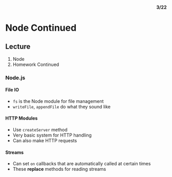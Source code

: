 <div style="text-align: right"><h4>3/22</h4></div>

# Node Continued


## Lecture
1. Node
2. Homework Continued

### Node.js

#### File IO

* `fs` is the Node module for file management
* `writeFile`, `appendFile` do what they sound like

#### HTTP Modules

* Use `createServer` method
* Very basic system for HTTP handling
* Can also make HTTP requests

#### Streams

* Can set `on` callbacks that are automatically called at certain times
* These **replace** methods for reading streams
